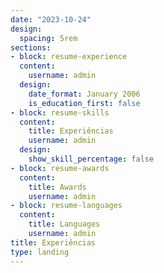 ```yaml
---
date: "2023-10-24"
design:
  spacing: 5rem
sections:
- block: resume-experience
  content:
    username: admin
  design:
    date_format: January 2006
    is_education_first: false
- block: resume-skills
  content:
    title: Experiências
    username: admin
  design:
    show_skill_percentage: false
- block: resume-awards
  content:
    title: Awards
    username: admin
- block: resume-languages
  content:
    title: Languages
    username: admin
title: Experiências
type: landing
---
```

